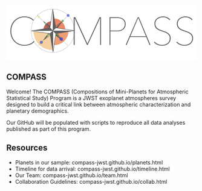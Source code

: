 ![](logo.png)

COMPASS
-------
Welcome! The COMPASS (Compositions of Mini-Planets for Atmospheric Statistical Study) Program is a JWST exoplanet atmospheres survey designed to build a critical link between atmospheric characterization and planetary demographics.

Our GitHub will be populated with scripts to reproduce all data analyses published as part of this program. 

Resources 
---------

- Planets in our sample: compass-jwst.github.io/planets.html
- Timeline for data arrival: compass-jwst.github.io/timeline.html
- Our Team: compass-jwst.github.io/team.html
- Collaboration Guidelines: compass-jwst.github.io/collab.html
